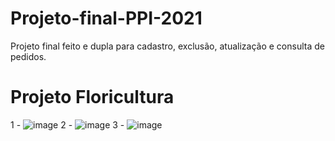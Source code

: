 # Projeto-final-PPI-2021
Projeto final feito e dupla para cadastro, exclusão, atualização e consulta de pedidos.
# Projeto Floricultura
1 - ![image](https://github.com/KALITARDS/Projeto-final-PPI-2021/assets/69363605/b326132b-22cc-43a4-9f4c-071e7f30b127)
2 - ![image](https://github.com/KALITARDS/Projeto-final-PPI-2021/assets/69363605/14dd811f-448a-4b25-b26f-ac54ffc61b33)
3 - ![image](https://github.com/KALITARDS/Projeto-final-PPI-2021/assets/69363605/1d53b9e3-60a1-462e-9bde-a325cddcd17e)



